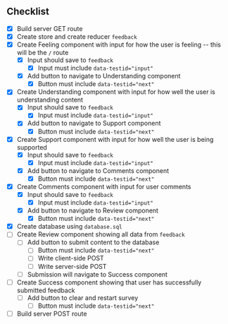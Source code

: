 ## Checklist

- [x] Build server GET route
- [x] Create store and create reducer `feedback`
- [x] Create Feeling component with input for how the user is feeling -- this will be the `/` route
    - [x] Input should save to `feedback`
        - [x] Input must include `data-testid="input"`
    - [x] Add button to navigate to Understanding component
        - [x] Button must include `data-testid="next"`
- [x] Create Understanding component with input for how well the user is understanding content
    - [x] Input should save to `feedback`
        - [x] Input must include `data-testid="input"`
    - [x] Add button to navigate to Support component
        - [x] Button must include `data-testid="next"`
- [x] Create Support component with input for how well the user is being supported
    - [x] Input should save to `feedback`
        - [x] Input must include `data-testid="input"`
    - [x] Add button to navigate to Comments component
        - [x] Button must include `data-testid="next"`
- [x] Create Comments component with input for user comments
    - [x] Input should save to `feedback`
        - [x] Input must include `data-testid="input"`
    - [x] Add button to navigate to Review component
        - [x] Button must include `data-testid="next"`
- [x] Create database using `database.sql`
- [ ] Create Review component showing all data from `feedback`
    - [ ] Add button to submit content to the database
        - [ ] Button must include `data-testid="next"`
        - [ ] Write client-side POST
        - [ ] Write server-side POST
    - [ ] Submission will navigate to Success component
- [ ] Create Success component showing that user has successfully submitted feedback
    - [ ] Add button to clear and restart survey
        - [ ] Button must include `data-testid="next"`
- [ ] Build server POST route

